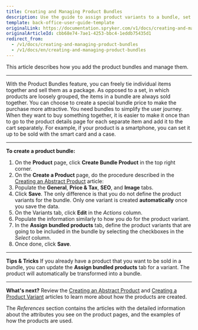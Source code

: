 ```yaml
---
title: Creating and Managing Product Bundles
description: Use the guide to assign product variants to a bundle, set its price, add SEO data and images in the Back Office.
template: back-office-user-guide-template
originalLink: https://documentation.spryker.com/v1/docs/creating-and-managing-product-bundles
originalArticleId: cbb68e74-7ae1-4253-bbc4-1eddb75435d1
redirect_from:
  - /v1/docs/creating-and-managing-product-bundles
  - /v1/docs/en/creating-and-managing-product-bundles
---
```


This article describes how you add the product bundles and manage them.
***
With the Product Bundles feature, you can freely tie individual items together and sell them as a package. As opposed to a set, in which products are loosely grouped, the items in a bundle are always sold together. You can choose to create a special bundle price to make the purchase more attractive.
You need bundles to simplify the user journey. When they want to buy something together, it is easier to make it once than to go to the product details page for each separate item and add it to the cart separately.
For example, if your product is a smartphone, you can set it up to be sold with the smart card and a case.
***
**To create a product bundle:**
1. On the **Product** page, click **Create Bundle Product** in the top right corner.
2. On the **Create a Product** page, do the procedure described in the [Creating an Abstract Product](/docs/scos/user/back-office-user-guides/{{page.version}}/catalog/products/abstract-products/creating-abstract-products-and-product-bundles.html) article:
3. Populate the **General**, **Price & Tax**, **SEO**, and **Image** tabs.
4. Click **Save**.
    The only difference is that you do not define the product variants for the bundle.
    Only one variant is created **automatically** once you save the data.
5. On the Variants tab, click **Edit** in the _Actions_ column.
6. Populate the information similarly to how you do for the product variant.
7. In the **Assign bundled products** tab, define the product variants that are going to be included in the bundle by selecting the checkboxes in the _Select_ сolumn.
8. Once done, click **Save**.

***
**Tips & Tricks**
If you already have a product that you want to be sold in a bundle, you can update the **Assign bundled products** tab for a variant. The product will automatically be transformed into a bundle.
***
**What's next?**
Review the [Creating an Abstract Product](/docs/scos/user/back-office-user-guides/{{page.version}}/catalog/products/abstract-products/creating-abstract-products-and-product-bundles.html) and [Creating a Product Variant](/docs/scos/user/back-office-user-guides/{{page.version}}/catalog/products/concrete-products/creating-product-variants.html) articles to learn more about how the products are created.

The _References_ section contains the articles with the detailed information about the attributes you see on the product pages, and the examples of how the products are used.
